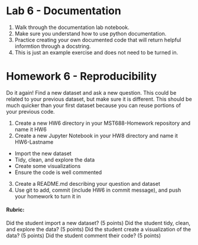 # Lab 6 - Documentation

1. Walk through the documentation lab notebook.
2. Make sure you understand how to use python documentation.
3. Practice creating your own documented code that will return helpful informtion through a docstring.
4. This is just an example exercise and does not need to be turned in.


# Homework 6 - Reproducibility

Do it again!  Find a new dataset and ask a new question.  This could be related to your previous dataset, but make sure it is different. 
This should be much quicker than your first dataset because you can reuse portions of your previous code.

1. Create a new HW6 directory in your MST688-Homework repository and name it HW6
2. Create a new Jupyter Notebook in your HW8 directory and name it HW6-Lastname
 - Import the new dataset
 - Tidy, clean, and explore the data
 - Create some visualizations
 - Ensure the code is well commented
3. Create a README.md describing your question and dataset
4. Use git to add, commit (include HW6 in commit message), and push your homework to turn it in

#### Rubric:
Did the student import a new dataset? (5 points)
Did the student tidy, clean, and explore the data? (5 points)
Did the student create a visualization of the data? (5 points)
Did the student comment their code? (5 points)

